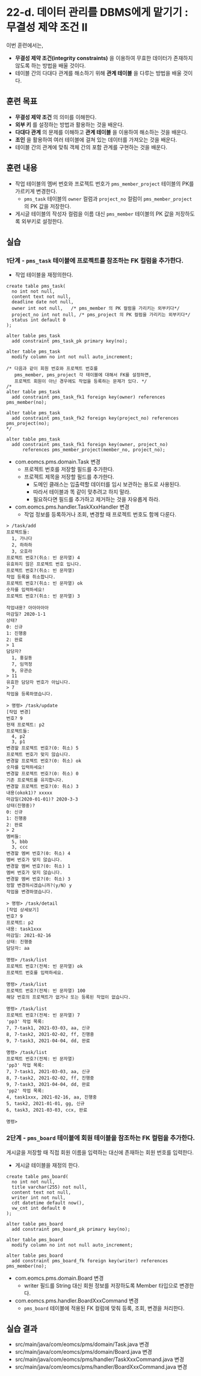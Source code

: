 # 22-d. 데이터 관리를 DBMS에게 맡기기 : 무결성 제약 조건 II

이번 훈련에서는,
- **무결성 제약 조건(integrity constraints)** 을 이용하여
  무효한 데이터가 존재하지 않도록 하는 방법을 배울 것이다.
- 테이블 간의 다대다 관계를 해소하기 위해 **관계 테이블** 을 다루는 방법을 배울 것이다.


## 훈련 목표
- **무결성 제약 조건** 의 의미를 이해한다.
- **외부 키** 를 설정하는 방법과 활용하는 것을 배운다.
- **다대다 관계** 의 문제를 이해하고 **관계 테이블** 을 이용하여 해소하는 것을 배운다.
- **조인** 을 활용하여 여러 테이블에 걸쳐 있는 데이터를 가져오는 것을 배운다.
- 테이블 간의 관계에 맞춰 객체 간의 포함 관계를 구현하는 것을 배운다.

## 훈련 내용
- 작업 테이블의 멤버 번호와 프로젝트 번호가
  `pms_member_project` 테이블의 PK를 가르키게 변경한다.
  - `pms_task` 테이블의 `owner` 컬럼과 `project_no` 컬럼이
    `pms_member_project`의 PK 값을 저장한다.
- 게시글 테이블의 작성자 컬럼을 이름 대신 `pms_member` 테이블의 PK 값을 저장하도록
  외부키로 설정한다.

## 실습

### 1단계 - `pms_task` 테이블에 프로젝트를 참조하는 FK 컬럼을 추가한다.

- 작업 테이블을 재정의한다.
```
create table pms_task(
  no int not null,
  content text not null,
  deadline date not null,
  owner int not null,   /* pms_member 의 PK 컬럼을 가리키는 외부키다*/
  project_no int not null, /* pms_project 의 PK 컬럼을 가리키는 외부키다*/
  status int default 0
);

alter table pms_task
  add constraint pms_task_pk primary key(no);

alter table pms_task
  modify column no int not null auto_increment;

/* 다음과 같이 회원 번호와 프로젝트 번호를
   pms_member, pms_project 각 테이블에 대해서 FK를 설정하면,
   프로젝트 회원이 아닌 경우에도 작업을 등록하는 문제가 있다. */
/*   
alter table pms_task
  add constraint pms_task_fk1 foreign key(owner) references pms_member(no);

alter table pms_task
  add constraint pms_task_fk2 foreign key(project_no) references pms_project(no);
*/

alter table pms_task
  add constraint pms_task_fk1 foreign key(owner, project_no)
      references pms_member_project(member_no, project_no);

```

- com.eomcs.pms.domain.Task 변경
  - 프로젝트 번호를 저장할 필드를 추가한다.
  - 프로젝트 제목을 저장할 필드를 추가한다.
    - 도메인 클래스는 입출력할 데이터를 임시 보관하는 용도로 사용된다.
    - 따라서 테이블과 똑 같이 맞추려고 하지 말라.
    - 필요하다면 필드를 추가하고 제거하는 것을 자유롭게 하라.
- com.eomcs.pms.handler.TaskXxxHandler 변경
  - 작업 정보를 등록하거나 조회, 변경할 때 프로젝트 번호도 함께 다룬다.

```
> /task/add
프로젝트들:
  1, 가나다
  2, 하하하
  3, 오호라
프로젝트 번호?(취소: 빈 문자열) 4
유효하지 않은 프로젝트 번호 입니다.
프로젝트 번호?(취소: 빈 문자열)
작업 등록을 취소합니다.
프로젝트 번호?(취소: 빈 문자열) ok
숫자를 입력하세요!
프로젝트 번호?(취소: 빈 문자열) 3

작업내용? 아아아아아
마감일? 2020-1-1
상태?
0: 신규
1: 진행중
2: 완료
> 1
담당자?
  1, 홍길동
  7, 임꺽정
  9, 유관순
> 11
유효한 담당자 번호가 아닙니다.
> 7
작업을 등록하였습니다.

> 명령> /task/update
[작업 변경]
번호? 9
현재 프로젝트: p2
프로젝트들:
  4, p2
  3, p1
변경할 프로젝트 번호?(0: 취소) 5
프로젝트 번호가 맞지 않습니다.
변경할 프로젝트 번호?(0: 취소) ok
숫자를 입력하세요!
변경할 프로젝트 번호?(0: 취소) 0
기존 프로젝트를 유지합니다.
변경할 프로젝트 번호?(0: 취소) 3
내용(okok1)? xxxxx
마감일(2020-01-01)? 2020-3-3
상태(진행중)?
0: 신규
1: 진행중
2: 완료
> 2
멤버들:
  5, bbb
  3, ccc
변경할 멤버 번호?(0: 취소) 4
멤버 번호가 맞지 않습니다.
변경할 멤버 번호?(0: 취소) 1
멤버 번호가 맞지 않습니다.
변경할 멤버 번호?(0: 취소) 3
정말 변경하시겠습니까?(y/N) y
작업을 변경하였습니다.

> 명령> /task/detail
[작업 상세보기]
번호? 9
프로젝트: p2
내용: task1xxx
마감일: 2021-02-16
상태: 진행중
담당자: aa

명령> /task/list
프로젝트 번호?(전체: 빈 문자열) ok
프로젝트 번호를 입력하세요.

명령> /task/list
프로젝트 번호?(전체: 빈 문자열) 100
해당 번호의 프로젝트가 없거나 또는 등록된 작업이 없습니다.

명령> /task/list
프로젝트 번호?(전체: 빈 문자열) 7
'pp3' 작업 목록:
7, 7-task1, 2021-03-03, aa, 신규
8, 7-task2, 2021-02-02, ff, 진행중
9, 7-task3, 2021-04-04, dd, 완료

명령> /task/list
프로젝트 번호?(전체: 빈 문자열)
'pp3' 작업 목록:
7, 7-task1, 2021-03-03, aa, 신규
8, 7-task2, 2021-02-02, ff, 진행중
9, 7-task3, 2021-04-04, dd, 완료
'pp2' 작업 목록:
4, task1xxx, 2021-02-16, aa, 진행중
5, task2, 2021-01-01, gg, 신규
6, task3, 2021-03-03, ccx, 완료

명령>
```

### 2단계 - `pms_board` 테이블에 회원 테이블을 참조하는 FK 컬럼을 추가한다.

게시글을 저장할 때 직접 회원 이름을 입력하는 대신에 존재하는 회원 번호를 입력한다.

- 게시글 테이블을 재정의 한다.
```
create table pms_board(
  no int not null,
  title varchar(255) not null,
  content text not null,
  writer int not null,
  cdt datetime default now(),
  vw_cnt int default 0
);

alter table pms_board
  add constraint pms_board_pk primary key(no);

alter table pms_board
  modify column no int not null auto_increment;

alter table pms_board
  add constraint pms_board_fk foreign key(writer) references pms_member(no);
```

- com.eomcs.pms.domain.Board 변경
  - writer 필드를 String 대신 회원 정보를 저장하도록 Member 타입으로 변경한다.
- com.eomcs.pms.handler.BoardXxxCommand 변경
  - `pms_board` 테이블에 적용된 FK 컬럼에 맞춰 등록, 조회, 변경을 처리한다.

## 실습 결과
- src/main/java/com/eomcs/pms/domain/Task.java 변경
- src/main/java/com/eomcs/pms/domain/Board.java 변경
- src/main/java/com/eomcs/pms/handler/TaskXxxCommand.java 변경
- src/main/java/com/eomcs/pms/handler/BoardXxxCommand.java 변경
